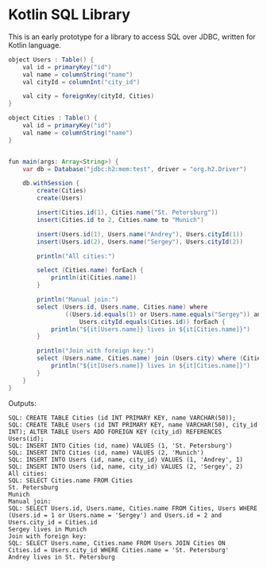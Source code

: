 Kotlin SQL Library
==================

This is an early prototype for a library to access SQL over JDBC, written for Kotlin language.

```java
object Users : Table() {
    val id = primaryKey("id")
    val name = columnString("name")
    val cityId = columnInt("city_id")

    val city = foreignKey(cityId, Cities)
}

object Cities : Table() {
    val id = primaryKey("id")
    val name = columnString("name")
}


fun main(args: Array<String>) {
    var db = Database("jdbc:h2:mem:test", driver = "org.h2.Driver")

    db.withSession {
        create(Cities)
        create(Users)

        insert(Cities.id(1), Cities.name("St. Petersburg"))
        insert(Cities.id to 2, Cities.name to "Munich")

        insert(Users.id(1), Users.name("Andrey"), Users.cityId(1))
        insert(Users.id(2), Users.name("Sergey"), Users.cityId(2))

        println("All cities:")

        select (Cities.name) forEach {
            println(it[Cities.name])
        }

        println("Manual join:")
        select (Users.id, Users.name, Cities.name) where
                ((Users.id.equals(1) or Users.name.equals("Sergey")) and Users.id.equals(2) and
                    Users.cityId.equals(Cities.id)) forEach {
            println("${it[Users.name]} lives in ${it[Cities.name]}")
        }

        println("Join with foreign key:")
        select (Users.name, Cities.name) join (Users.city) where (Cities.name.equals("St. Petersburg")) forEach {
            println("${it[Users.name]} lives in ${it[Cities.name]}")
        }
    }
}
```

Outputs:

    SQL: CREATE TABLE Cities (id INT PRIMARY KEY, name VARCHAR(50));
    SQL: CREATE TABLE Users (id INT PRIMARY KEY, name VARCHAR(50), city_id INT); ALTER TABLE Users ADD FOREIGN KEY (city_id) REFERENCES Users(id);
    SQL: INSERT INTO Cities (id, name) VALUES (1, 'St. Petersburg')
    SQL: INSERT INTO Cities (id, name) VALUES (2, 'Munich')
    SQL: INSERT INTO Users (id, name, city_id) VALUES (1, 'Andrey', 1)
    SQL: INSERT INTO Users (id, name, city_id) VALUES (2, 'Sergey', 2)
    All cities:
    SQL: SELECT Cities.name FROM Cities
    St. Petersburg
    Munich
    Manual join:
    SQL: SELECT Users.id, Users.name, Cities.name FROM Cities, Users WHERE (Users.id = 1 or Users.name = 'Sergey') and Users.id = 2 and Users.city_id = Cities.id
    Sergey lives in Munich
    Join with foreign key:
    SQL: SELECT Users.name, Cities.name FROM Users JOIN Cities ON Cities.id = Users.city_id WHERE Cities.name = 'St. Petersburg'
    Andrey lives in St. Petersburg


